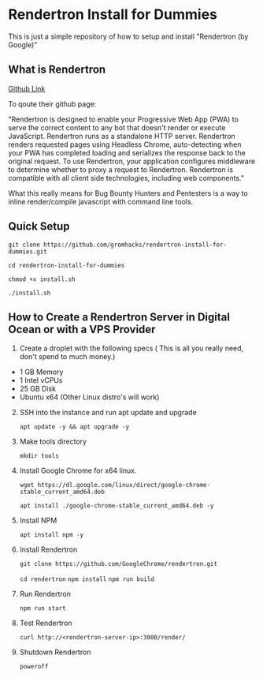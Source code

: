 # Rendertron Install for Dummies

This is just a simple repository of how to setup and install "Rendertron (by Google)"

## What is Rendertron

[Github Link](https://github.com/GoogleChrome/rendertron)

To qoute their github page:

"Rendertron is designed to enable your Progressive Web App (PWA) to serve the correct content to any bot that doesn't render or execute JavaScript. Rendertron runs as a standalone HTTP server. Rendertron renders requested pages using Headless Chrome, auto-detecting when your PWA has completed loading and serializes the response back to the original request. To use Rendertron, your application configures middleware to determine whether to proxy a request to Rendertron. Rendertron is compatible with all client side technologies, including web components."
  
What this really means for Bug Bounty Hunters and Pentesters is a way to inline render/compile javascript with command line tools.

## Quick Setup

  `git clone https://github.com/gromhacks/rendertron-install-for-dummies.git`

  `cd rendertron-install-for-dummies`

  `chmod +x install.sh`

  `./install.sh`


## How to Create a Rendertron Server in Digital Ocean or with a VPS Provider

1. Create a droplet with the following specs ( This is all you really need, don't spend to much money.)

* 1 GB Memory
* 1 Intel vCPUs
* 25 GB Disk
* Ubuntu x64 (Other Linux distro's will work)

2. SSH into the instance and run apt update and upgrade

    `apt update -y && apt upgrade -y`

3. Make tools directory

    `mkdir tools`

4. Install Google Chrome for x64 linux.

    `wget https://dl.google.com/linux/direct/google-chrome-stable_current_amd64.deb`

    `apt install ./google-chrome-stable_current_amd64.deb -y`

5. Install NPM

    `apt install npm -y`

6. Install Rendertron

    `git clone https://github.com/GoogleChrome/rendertron.git`

    `cd rendertron`
    `npm install`
    `npm run build`

7. Run Rendertron

    `npm run start`

8. Test Rendertron


    `curl http://<rendertron-server-ip>:3000/render/`


9. Shutdown Rendertron

    `poweroff`
